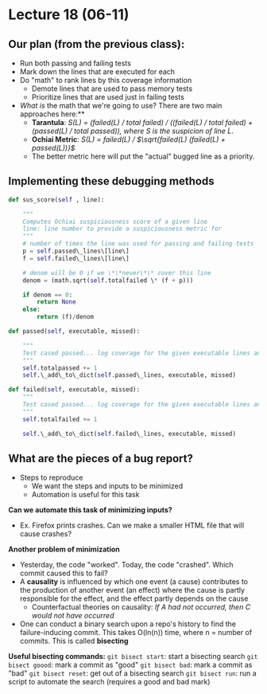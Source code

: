 # Lecture 18 (06-11)

## Our plan (from the previous class):
- Run both passing and failing tests
- Mark down the lines that are executed for each
- Do "math" to rank lines by this coverage information
	- Demote lines that are used to pass memory tests
	- Prioritize lines that are used just in failing tests
- **What* is* the math that we're going to use? There are two main approaches here:**
	- **Tarantula**: *S(L) = (failed(L) / total failed) / ((failed(L) / total failed) + (passed(L) / total passed)), where S is the suspicion of line L*.
	- **Ochiai Metric**: *S(L) = failed(L) /  $\sqrt{failed(L) (failed(L) + passed(L))}$*
	- The better metric here will put the "actual" bugged line as a priority.

## Implementing these debugging methods
```python
def sus_score(self , line):

	"""
	Computes Ochiai suspiciousness score of a given line
	line: line number to provide a suspiciousness metric for
	"""
	# number of times the line was used for passing and failing tests
	p = self.passed\_lines\[line\]
	f = self.failed\_lines\[line\]

	# denom will be 0 if we \*\*never\*\* cover this line
	denom = (math.sqrt(self.totalfailed \* (f + p)))

	if denom == 0:
		return None
	else:
		return (f)/denom

def passed(self, executable, missed):

	"""
	Test cased passed... log coverage for the given executable lines and missed lines
	"""
	self.totalpassed += 1
	self.\_add\_to\_dict(self.passed\_lines, executable, missed)

def failed(self, executable, missed):
	"""
	Test cased passed... log coverage for the given executable lines and missed lines
	"""
	self.totalfailed += 1

	self.\_add\_to\_dict(self.failed\_lines, executable, missed)
```


## What are the pieces of a bug report?
- Steps to reproduce
	- We want the steps and inputs to be minimized
	- Automation is useful for this task

**Can we automate this task of minimizing inputs?**
- Ex. Firefox prints crashes. Can we make a smaller HTML file that will cause crashes?

**Another problem of minimization**
- Yesterday, the code "worked". Today, the code "crashed". Which commit caused this to fail?
- A **causality** is influenced by which one event (a cause) contributes to the production of another event (an effect) where the cause is partly responsible for the effect, and the effect partly depends on the cause
	- Counterfactual theories on causality: *If A had not occurred, then C would not have occurred*
- One can conduct a binary search upon a repo's history to find the failure-inducing commit. This takes O(ln(n)) time, where n = number of commits. This is called **bisecting**

**Useful bisecting commands:**
`git bisect start`: start a bisecting search
`git bisect goood`: mark a commit as "good"
`git bisect bad`: mark a commit as "bad"
`git bisect reset`: get out of a bisecting search
`git bisect run`: run a script to automate the search (requires a good and bad mark)